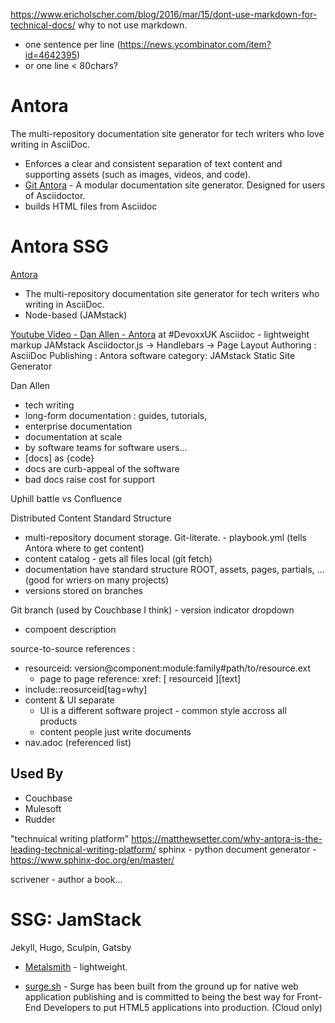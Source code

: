https://www.ericholscher.com/blog/2016/mar/15/dont-use-markdown-for-technical-docs/
why to not use markdown.

- one sentence per line (https://news.ycombinator.com/item?id=4642395)
- or one line < 80chars?

# Antora
The multi-repository documentation site generator for tech writers who love writing in AsciiDoc.
- Enforces a clear and consistent separation of text content and supporting assets (such as images, videos, and code).
- [Git Antora](https://gitlab.com/antora/antora) - A modular documentation site generator. Designed for users of Asciidoctor.
- builds HTML files from Asciidoc


# Antora SSG
[Antora](https://antora.org/)
- The multi-repository documentation site generator for tech writers who  writing in AsciiDoc.
- Node-based (JAMstack)


[Youtube Video - Dan Allen - Antora](https://www.youtube.com/watch?v=BAJ8F7yQz64) at #DevoxxUK
Asciidoc - lightweight markup
JAMstack
Asciidoctor.js -> Handlebars -> Page Layout
Authoring : AsciiDoc
Publishing : Antora
software category: JAMstack Static Site Generator

Dan Allen
- tech writing
- long-form documentation : guides, tutorials,
- enterprise documentation
- documentation at scale
- by software teams for software users...
- [docs] as {code}
- docs are curb-appeal of the software
- bad docs raise cost for support

Uphill battle vs Confluence

Distributed Content
Standard Structure

- multi-repository document storage.  Git-literate. - playbook.yml (tells Antora where to get content)
- content catalog - gets all files local (git fetch)
- documentation have standard structure ROOT, assets, pages, partials, ... (good for wriers on many projects)
- versions stored on branches

Git branch  (used by Couchbase I think) - version indicator dropdown
- compoent description

source-to-source references :
- resourceid:   version@component:module:family#path/to/resource.ext
  - page to page reference:  xref: [ resourceid ][text]
- include::reosurceid[tag=why]
- content & UI separate
  - UI is a different software project - common style accross all products
  - content people just write documents
- nav.adoc (referenced list)  

## Used By
- Couchbase
- Mulesoft
- Rudder




"technuical writing platform"
https://matthewsetter.com/why-antora-is-the-leading-technical-writing-platform/
sphinx - python document generator - https://www.sphinx-doc.org/en/master/

scrivener - author a book...


# SSG: JamStack

Jekyll, Hugo, Sculpin, Gatsby

- [Metalsmith](https://metalsmith.io/) - lightweight.


- [surge.sh](https://surge.sh/) - Surge has been built from the ground up for native web application publishing and is committed to being the best way for Front-End Developers to put HTML5 applications into production.  (Cloud only)
